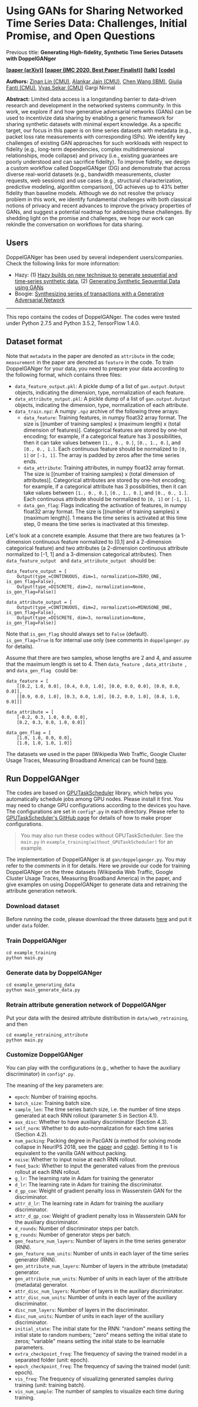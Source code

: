 # Using GANs for Sharing Networked Time Series Data: Challenges, Initial Promise, and Open Questions

Previous title:
**Generating High-fidelity, Synthetic Time Series Datasets with DoppelGANger**

**[[paper (arXiv)](http://arxiv.org/abs/1909.13403)]**
**[[paper (IMC 2020, Best Paper Finalist)](https://doi.org/10.1145/3419394.3423643)]**
**[[talk](https://dl.acm.org/doi/10.1145/3419394.3423643)]**
**[[code](https://github.com/fjxmlzn/DoppelGANger)]**


**Authors:** [Zinan Lin (CMU)](http://www.andrew.cmu.edu/user/zinanl/), [Alankar Jain (CMU)](https://www.linkedin.com/in/alankar-jain-5835ab5a/), [Chen Wang (IBM)](https://wangchen615.github.io/), [Giulia Fanti (CMU)](https://www.andrew.cmu.edu/user/gfanti/), [Vyas Sekar (CMU)](https://users.ece.cmu.edu/~vsekar/) Gargi Nirmal

**Abstract:** Limited data access is a longstanding barrier to data-driven research and development in the networked systems community. In this work, we explore if and how generative adversarial networks (GANs) can be used to incentivize data sharing by enabling a generic framework for sharing synthetic datasets with minimal expert knowledge. As a specific target, our focus in this paper is on time series datasets with metadata (e.g., packet loss rate measurements with corresponding ISPs). We identify key challenges of existing GAN approaches for such workloads with respect to fidelity (e.g., long-term dependencies, complex multidimensional relationships, mode collapse) and privacy (i.e., existing guarantees are poorly understood and can sacrifice fidelity). To improve fidelity, we design a custom workflow called DoppelGANger (DG) and demonstrate that across diverse real-world datasets (e.g., bandwidth measurements, cluster requests, web sessions) and use cases (e.g., structural characterization, predictive modeling, algorithm comparison), DG achieves up to 43% better fidelity than baseline models. Although we do not resolve the privacy problem in this work, we identify fundamental challenges with both classical notions of privacy and recent advances to improve the privacy properties of GANs, and suggest a potential roadmap for addressing these challenges. By shedding light on the promise and challenges, we hope our work can rekindle the conversation on workflows for data sharing.

## Users
DoppelGANger has been used by several independent users/companies. Check the following links for more information:

* Hazy: (1) [Hazy builds on new technique to generate sequential and time‑series synthetic data](https://hazy.com/blog/2020/07/09/how-to-generate-sequential-data), (2) [Generating Synthetic Sequential Data using GANs](https://medium.com/towards-artificial-intelligence/generating-synthetic-sequential-data-using-gans-a1d67a7752ac)
* Boogie: [Synthesizing series of transactions with a Generative Adversarial Network](https://blog.boogiesoftware.com/2020/02/synthesizing-series-of-transactions.html)

---
This repo contains the codes of DoppelGANger. The codes were tested under Python 2.7.5 and Python 3.5.2, TensorFlow 1.4.0.

## Dataset format
Note that `metadata` in the paper are denoted as `attribute` in the code; `measurement` in the paper are denoted as `feature` in the code.
To train DoppelGANger for your data, you need to prepare your data  according to the following format, which contains three files:

* `data_feature_output.pkl`: A pickle dump of a list of `gan.output.Output` objects, indicating the dimension, type, normalization of each feature.
* `data_attribute_output.pkl`: A pickle dump of a list of `gan.output.Output` objects, indicating the dimension, type, normalization of each attribute.
* `data_train.npz`: A numpy `.npz` archive of the following three arrays:
	* `data_feature`: Training features, in numpy float32 array format. The size is [(number of training samples) x (maximum length) x (total dimension of features)]. Categorical features are stored by one-hot encoding; for example, if a categorical feature has 3 possibilities, then it can take values between `[1., 0., 0.]`, `[0., 1., 0.]`, and `[0., 0., 1.]`. Each continuous feature should be normalized to `[0, 1]` or `[-1, 1]`. The array is padded by zeros after the time series ends.
	* `data_attribute`: Training attributes, in numpy float32 array format. The size is [(number of training samples) x (total dimension of attributes)]. Categorical attributes are stored by one-hot encoding; for example, if a categorical attribute has 3 possibilities, then it can take values between `[1., 0., 0.]`, `[0., 1., 0.]`, and `[0., 0., 1.]`. Each continuous attribute should be normalized to `[0, 1]` or `[-1, 1]`.
	* `data_gen_flag`: Flags indicating the activation of features, in numpy float32 array format. The size is [(number of training samples) x (maximum length)]. 1 means the time series is activated at this time step, 0 means the time series is inactivated at this timestep. 

Let's look at a concrete example. Assume that there are two features (a 1-dimension continuous feature normalized to [0,1] and a 2-dimension categorical feature) and two attributes (a 2-dimension continuous attribute normalized to [-1, 1] and a 3-dimension categorical attributes). Then `data_feature_output ` and `data_attribute_output ` should be:

```
data_feature_output = [
	Output(type_=CONTINUOUS, dim=1, normalization=ZERO_ONE, is_gen_flag=False),
	Output(type_=DISCRETE, dim=2, normalization=None, is_gen_flag=False)]
	
data_attribute_output = [
	Output(type_=CONTINUOUS, dim=2, normalization=MINUSONE_ONE, is_gen_flag=False),
	Output(type_=DISCRETE, dim=3, normalization=None, is_gen_flag=False)]
```

Note that `is_gen_flag` should always set to `False` (default). `is_gen_flag=True` is for internal use only (see comments in `doppelganger.py` for details).

Assume that there are two samples, whose lengths are 2 and 4, and assume that the maximum length is set to 4. Then `data_feature `, `data_attribute `, and `data_gen_flag ` could be:

```
data_feature = [
	[[0.2, 1.0, 0.0], [0.4, 0.0, 1.0], [0.0, 0.0, 0.0], [0.0, 0.0, 0.0]],
	[[0.9, 0.0, 1.0], [0.3, 0.0, 1.0], [0.2, 0.0, 1.0], [0.8, 1.0, 0.0]]]
	
data_attribute = [
	[-0.2, 0.3, 1.0, 0.0, 0.0],
	[0.2, 0.3, 0.0, 1.0, 0.0]]
	
data_gen_flag = [
	[1.0, 1.0, 0.0, 0.0],
	[1.0, 1.0, 1.0, 1.0]]
```

The datasets we used in the paper (Wikipedia Web Traffic, Google Cluster Usage Traces, Measuring Broadband America) can be found [here](https://drive.google.com/drive/folders/19hnyG8lN9_WWIac998rT6RtBB9Zit70X?usp=sharing).

## Run DoppelGANger
The codes are based on [GPUTaskScheduler](https://github.com/fjxmlzn/GPUTaskScheduler) library, which helps you automatically schedule jobs among GPU nodes. Please install it first. You may need to change GPU configurations according to the devices you have. The configurations are set in `config*.py` in each directory. Please refer to [GPUTaskScheduler's GitHub page](https://github.com/fjxmlzn/GPUTaskScheduler) for details of how to make proper configurations.

> You may also run these codes without GPUTaskScheduler. See the `main.py` in `example_training(without_GPUTaskScheduler)` for an example.

The implementation of DoppelGANger is at `gan/doppelganger.py`. You may refer to the comments in it for details. Here we provide our code for training DoppelGANger on the three datasets (Wikipedia Web Traffic, Google Cluster Usage Traces, Measuring Broadband America) in the paper, and give examples on using DoppelGANger to generate data and retraining the attribute generation network.

### Download dataset
Before running the code, please download the three datasets [here](https://drive.google.com/drive/folders/19hnyG8lN9_WWIac998rT6RtBB9Zit70X?usp=sharing) and put it under `data` folder.

### Train DoppelGANger
```
cd example_training
python main.py
```

### Generate data by DoppelGANger
```
cd example_generating_data
python main_generate_data.py
```

### Retrain attribute generation network of DoppelGANger
Put your data with the desired attribute distribution in `data/web_retraining`, and then

```
cd example_retraining_attribute
python main.py
```
### Customize DoppelGANger
You can play with the configurations (e.g., whether to have the auxiliary discriminator) in `config*.py`.

The meaning of the key parameters are:

* `epoch`: Number of training epochs.
* `batch_size`: Training batch size.
* `sample_len`: The time series batch size, i.e. the number of time steps generated at each RNN rollout (parameter S in Section 4.1).
* `aux_disc`: Whether to have auxiliary discriminator (Section 4.3).
* `self_norm`: Whether to do auto-normalization for each time series (Section 4.2).
* `num_packing`: Packing degree in PacGAN (a method for solving mode collapse in NeurIPS 2018, see the [paper](https://arxiv.org/abs/1712.04086) and [code](https://github.com/fjxmlzn/PacGAN)). Setting it to 1 is equivalent to the vanilla GAN without packing.
* `noise`: Whether to input noise at each RNN rollout.
* `feed_back`: Whether to input the generated values from the previous rollout at each RNN rollout.
* `g_lr`: The learning rate in Adam for training the generator
* `d_lr`: The learning rate in Adam for training the discriminator.
* `d_gp_coe`: Weight of gradient penalty loss in Wasserstein GAN for the discriminator.
* `attr_d_lr`: The learning rate in Adam for training the auxiliary discriminator.
* `attr_d_gp_coe`: Weight of gradient penalty loss in Wasserstein GAN for the auxiliary discriminator.
* `d_rounds`: Number of discriminator steps per batch.
* `g_rounds`: Number of generator steps per batch.
* `gen_feature_num_layers`: Number of layers in the time series generator (RNN).
* `gen_feature_num_units`: Number of units in each layer of the time series generator (RNN).
* `gen_attribute_num_layers`: Number of layers in the attribute (metadata) generator.
* `gen_attribute_num_units`: Number of units in each layer of the attribute (metadata) generator.
* `attr_disc_num_layers`: Number of layers in the auxiliary discriminator.
* `attr_disc_num_units`: Number of units in each layer of the auxiliary discriminator.
* `disc_num_layers`: Number of layers in the discriminator.
* `disc_num_units`: Number of units in each layer of the auxiliary discriminator.
* `initial_state`: The initial state for the RNN: "random" means setting the initial state to random numbers; "zero" means setting the initial state to zeros; "variable" means setting the inital state to be learnable parameters.
* `extra_checkpoint_freq`: The frequency of saving the trained model in a separated folder (unit: epoch).
* `epoch_checkpoint_freq`: The frequency of saving the trained model (unit: epoch).
* `vis_freq`: The frequency of visualizing generated samples during training (unit: training batch).
* `vis_num_sample`: The number of samples to visualize each time during training.
